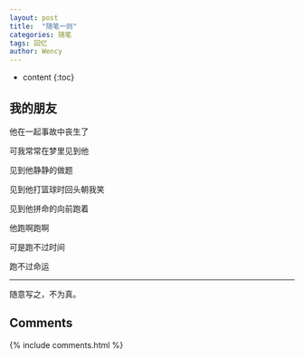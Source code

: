 ```yaml
---
layout: post
title:  "随笔一则"
categories: 随笔
tags: 回忆
author: Wency
---
```


* content
{:toc}


## 我的朋友

他在一起事故中丧生了

可我常常在梦里见到他

见到他静静的做题

见到他打篮球时回头朝我笑

见到他拼命的向前跑着

他跑啊跑啊

可是跑不过时间

跑不过命运

***
随意写之，不为真。


## Comments

{% include comments.html %}